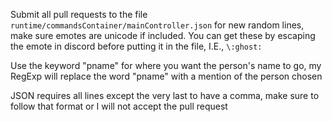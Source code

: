 Submit all pull requests to the file `runtime/commandsContainer/mainController.json` for new random lines, make sure emotes are unicode if included. You can get these by escaping the emote in discord before putting it in the file, I.E., `\:ghost:`

Use the keyword "pname" for where you want the person's name to go, my RegExp will replace the word "pname" with a mention of the person chosen

JSON requires all lines except the very last to have a comma, make sure to follow that format or I will not accept the pull request
